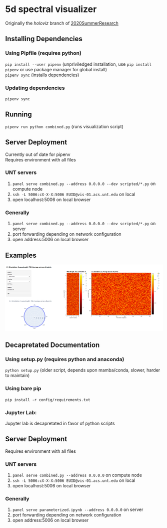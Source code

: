 # 5d spectral visualizer
Originally the _holoviz_ branch of [2020SummerResearch](https://github.com/UNTNeogiLab/2020SummerResearch)
## Installing Dependencies 
### Using Pipfile (requires python)
`pip install --user pipenv` (unpriviledged installation, use `pip install pipenv` or use package manager for global install)  
`pipenv sync` (installs dependencies)  
### Updating dependencies
`pipenv sync` 
## Running 
`pipenv run python combined.py` (runs visualization script)   
## Server Deployment
Currently out of date for pipenv  
Requires environment with all files
### UNT servers  
1. `panel serve combined.py --address 0.0.0.0 --dev scripted/*.py` on compute node   
1. `ssh -L 5006:cX-X-X:5006 EUID@vis-01.acs.unt.edu` on local   
1. open localhost:5006 on local browser
### Generally 
1. `panel serve combined.py --address 0.0.0.0 --dev scripted/*.py` on server  
1. port forwarding depending on network configuration   
1. open address:5006 on local browser
## Examples
![example](examples/Parameterized.png)
## Decapretated Documentation
### Using setup.py (requires python and anaconda)
`python setup.py` (older script, depends upon mamba/conda, slower, harder to maintain)
### Using bare pip 
`pip install -r config/requirements.txt`  
### Jupyter Lab:
Jupyter lab is decapretated in favor of python scripts
## Server Deployment
Requires environment with all files
### UNT servers  
1. `panel serve combined.py --address 0.0.0.0` on compute node   
1. `ssh -L 5006:cX-X-X:5006 EUID@vis-01.acs.unt.edu` on local   
1. open localhost:5006 on local browser
### Generally 
1. `panel serve parameterized.ipynb --address 0.0.0.0` on server  
1. port forwarding depending on network configuration   
1. open address:5006 on local browser
